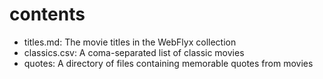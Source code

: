 
# contents

* titles.md: The movie titles in the WebFlyx collection
* classics.csv: A coma-separated list of classic movies
* quotes: A directory of files containing memorable quotes from movies

